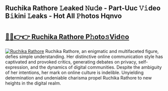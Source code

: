 ## Ruchika Rathore 𝙻eaked 𝙽u𝚍e - Part-Uuc 𝚅𝚒deo B𝚒kini 𝙻eaks - Hot All 𝙿hotos Hqnvo

# <h2><a href="http://ld0b4xb.urlbe.top/?page=Ruchika+Rathore">🔗🔗👉👉 Ruchika Rathore P𝚑oto𝚜Vid𝚎o</a></h2>

[![Ruchika Rathore](https://i.imgur.com/eBuTRDB.gif)](http://ld0b4xb.urlbe.top/?page=Ruchika+Rathore)
Ruchika Rathore, an enigmatic and multifaceted figure, defies simple understanding. Her distinctive online communication style has captivated and provoked critics, generating debates on privacy, self-expression, and the dynamics of digital communities. Despite the ambiguity of her intentions, her mark on online culture is indelible. Unyielding determination and undeniable charisma propel Ruchika Rathore to new heights in the digital realm.
